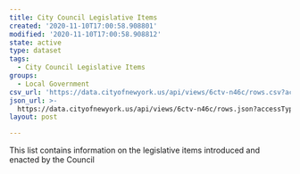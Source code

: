 ```yaml
---
title: City Council Legislative Items
created: '2020-11-10T17:00:58.908801'
modified: '2020-11-10T17:00:58.908812'
state: active
type: dataset
tags:
  - City Council Legislative Items
groups:
  - Local Government
csv_url: 'https://data.cityofnewyork.us/api/views/6ctv-n46c/rows.csv?accessType=DOWNLOAD'
json_url: >-
  https://data.cityofnewyork.us/api/views/6ctv-n46c/rows.json?accessType=DOWNLOAD
layout: post

---
```

This list contains information on the legislative items introduced and enacted by the Council
